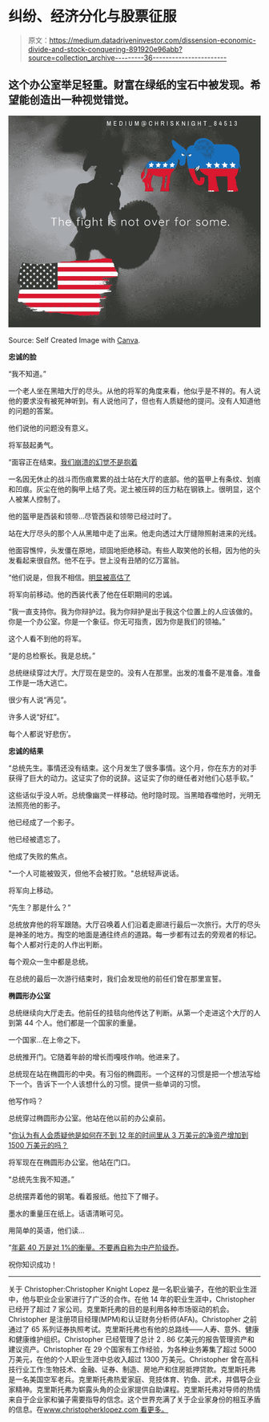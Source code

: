 # 纠纷、经济分化与股票征服

> 原文：<https://medium.datadriveninvestor.com/dissension-economic-divide-and-stock-conquering-891920e96abb?source=collection_archive---------36----------------------->

## 这个办公室举足轻重。财富在绿纸的宝石中被发现。希望能创造出一种视觉错觉。

![](img/7cc1609e7897dfeab390eed29c86c3f3.png)

Source: Self Created Image with [Canva](http://www.canva.com).

**忠诚的脸**

“我不知道。”

一个老人坐在黑暗大厅的尽头。从他的将军的角度来看，他似乎是不祥的。有人说他的要求没有被死神听到。有人说他问了，但也有人质疑他的提问。没有人知道他的问题的答案。

他们说他的问题没有意义。

将军鼓起勇气。

“面容正在结束。[我们崩溃的幻觉不是抱着](https://www.cnn.com/2021/01/19/investing/biden-stock-market-election-inauguration/index.html)

一名因无休止的战斗而伤痕累累的战士站在大厅的底部。他的盔甲上有条纹、划痕和凹痕。灰尘在他的胸甲上结了壳。泥土被压碎的压力粘在钢铁上。很明显，这个人被某人控制了。

他的盔甲是西装和领带…尽管西装和领带已经过时了。

站在大厅尽头的那个人从黑暗中走了出来。他走向透过大厅缝隙照射进来的光线。

他面容憔悴，头发僵在原地，顽固地拒绝移动。有些人取笑他的长相，因为他的头发看起来很自然。他不在乎。世上没有丑陋的亿万富翁。

“他们说是，但我不相信。[明显被高估了](https://markets.businessinsider.com/news/stocks/stock-market-analysis-wildly-overvalued-outlook-time-bulls-sell-2021-1-1029945485)

将军向前移动。他的西装代表了他在任职期间的忠诚。

“我一直支持你。我为你辩护过。我为你辩护是出于我这个位置上的人应该做的。你是一个办公室。你是一个象征。你无可指责，因为你是我们的领袖。”

这个人看不到他的将军。

“是的总检察长。我是总统。”

总统继续穿过大厅。大厅现在是空的。没有人在那里。出发的准备不是准备。准备工作是一场大逃亡。

很少有人说“再见”。

许多人说“好红”。

每个人都说‘好悲伤’。

**忠诚的结果**

“总统先生。事情还没有结束。这个月发生了很多事情。这个月，你在东方的对手获得了巨大的动力。这证实了你的说辞。这证实了你的继任者对他们心慈手软。”

这些话似乎没人听。总统像幽灵一样移动。他时隐时现。当黑暗吞噬他时，光明无法照亮他的影子。

他已经成了一个影子。

他已经被遗忘了。

他成了失败的焦点。

"一个人可能被毁灭，但他不会被打败。"总统轻声说话。

将军向上移动。

“先生？那是什么？”

总统放弃他的将军跟随。大厅召唤着人们沿着走廊进行最后一次旅行。大厅的尽头是神圣的地方。掏空的地面是通往终点的道路。每一步都有过去的旁观者的标记。每个人都对行走的人作出判断。

每个观众一生中都是总统。

在总统的最后一次游行结束时，我们会发现他的前任们曾在那里宣誓。

**椭圆形办公室**

总统继续向大厅走去。他前任的挂毯向他传达了判断。从第一个走进这个大厅的人到第 44 个人。他们都是一个国家的重量。

一个国家…在上帝之下。

总统推开门。它随着年龄的增长而嘎吱作响。他进来了。

总统现在站在椭圆形的中央。有习俗的椭圆形。一个这样的习惯是把一个想法写给下一个。告诉下一个人该想什么的习惯。提供一些单词的习惯。

他写作吗？

总统穿过椭圆形办公室。他站在他以前的办公桌前。

"[你认为有人会质疑他是如何在不到 12 年的时间里从 3 万美元的净资产增加到 1500 万美元的吗？](https://apnews.com/4e07a4374953496194a7086d880d29a2)

将军现在在椭圆形办公室。他站在门口。

“总统先生我不知道。”

总统摆弄着他的钢笔。看着报纸。他拉下了帽子。

墨水的重量压在纸上。话语清晰可见。

用简单的英语，他们读…

”[年薪 40 万是对 1%的衡量。不要再自称为中产阶级乔](https://www.townandcountrymag.com/society/politics/a31265187/joe-biden-net-worth/)。

祝你知识成功！

***

关于 Christopher:Christopher Knight Lopez 是一名职业骗子，在他的职业生涯中，他与职业企业家进行了广泛的合作。在他 14 年的职业生涯中，Christopher 已经开了超过 7 家公司。克里斯托弗的目的是利用各种市场驱动的机会。Christopher 是注册项目经理(MPM)和认证财务分析师(AFA)。Christopher 之前通过了 65 系列证券执照考试。克里斯托弗也有他的总路线——人寿、意外、健康和健康维护组织。Christopher 已经管理了总计 2 . 86 亿美元的报告管理资产和建议资产。Christopher 在 29 个国家有工作经验，为各种业务筹集了超过 5000 万美元，在他的个人职业生涯中总收入超过 1300 万美元。Christopher 曾在高科技行业工作:生物技术、金融、证券、制造、房地产和住房抵押贷款。克里斯托弗是一名美国空军老兵。克里斯托弗热爱家庭、竞技体育、钓鱼、武术，并倡导企业家精神。克里斯托弗为崭露头角的企业家提供自助课程。克里斯托弗对导师的热情来自于企业家和骗子需要指导的信念。这个世界充满了关于企业家身份的相互矛盾的信息。在[www.christopherklopez.com 看更多。](http://www.christopherklopez.com.)